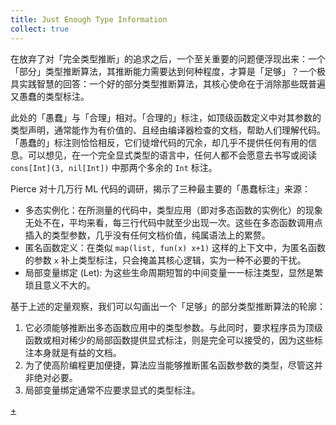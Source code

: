 ```yaml
---
title: Just Enough Type Information
collect: true
---
```


在放弃了对「完全类型推断」的追求之后，一个至关重要的问题便浮现出来：一个「部分」类型推断算法，其推断能力需要达到何种程度，才算是「足够」？一个极具实践智慧的回答：一个好的部分类型推断算法，其核心使命在于消除那些既普遍又愚蠢的类型标注。

此处的「愚蠢」与「合理」相对。「合理的」标注，如顶级函数定义中对其参数的类型声明，通常能作为有价值的、且经由编译器检查的文档，帮助人们理解代码。「愚蠢的」标注则恰恰相反，它们徒增代码的冗余，却几乎不提供任何有用的信息。可以想见，在一个完全显式类型的语言中，任何人都不会愿意去书写或阅读 `cons[Int](3, nil[Int])` 中那两个多余的 `Int` 标注。

Pierce 对十几万行 ML 代码的调研，揭示了三种最主要的「愚蠢标注」来源：

- 多态实例化：在所测量的代码中，类型应用（即对多态函数的实例化）的现象无处不在，平均来看，每三行代码中就至少出现一次。这些在多态函数调用点插入的类型参数，几乎没有任何文档价值，纯属语法上的累赘。
- 匿名函数定义：在类似 `map(list, fun(x) x+1)` 这样的上下文中，为匿名函数的参数 `x` 补上类型标注，只会掩盖其核心逻辑，实为一种不必要的干扰。
- 局部变量绑定 (Let): 为这些生命周期短暂的中间变量一一标注类型，显然是繁琐且意义不大的。

基于上述的定量观察，我们可以勾画出一个「足够」的部分类型推断算法的轮廓：

1. 它必须能够推断出多态函数应用中的类型参数。与此同时，要求程序员为顶级函数或相对稀少的局部函数提供显式标注，则是完全可以接受的，因为这些标注本身就是有益的文档。
2. 为了使高阶编程更加便捷，算法应当能够推断匿名函数参数的类型，尽管这并非绝对必要。
3. 局部变量绑定通常不应要求显式的类型标注。

[+](/blog/lti/strategies.md#:embed)